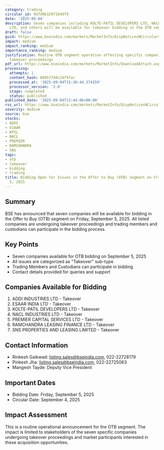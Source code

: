 ```yaml
---
category: trading
circular_id: 9d7d0b32971948f9
date: '2025-09-04'
description: Seven companies including KOLTE-PATIL DEVELOPERS LTD, NACL INDUSTRIES
  LTD, and others will be available for takeover bidding in the OTB segment.
draft: false
guid: https://www.bseindia.com/markets/MarketInfo/DispNoticesNCirculars.aspx?Noticeid={B8341CF2-7339-4703-8A5C-CACDF10D165F}&noticeno=20250904-52&dt=09/04/2025&icount=52&totcount=62&flag=0
impact: medium
impact_ranking: medium
importance_ranking: medium
justification: Routine OTB segment operation affecting specific companies undergoing
  takeover proceedings
pdf_url: https://www.bseindia.com/markets/MarketInfo/DownloadAttach.aspx?id=20250904-52&attachedId=
processing:
  attempts: 1
  content_hash: 86057749c28f9fac
  processed_at: '2025-09-04T15:30:44.374159'
  processor_version: '2.0'
  stage: completed
  status: published
published_date: '2025-09-04T13:44:06+00:00'
rss_url: https://www.bseindia.com/markets/MarketInfo/DispNoticesNCirculars.aspx?Noticeid={B8341CF2-7339-4703-8A5C-CACDF10D165F}&noticeno=20250904-52&dt=09/04/2025&icount=52&totcount=62&flag=0
severity: medium
source: bse
stocks:
- ADDI
- ESAAR
- KPIL
- NACL
- PREMIER
- RAMCHANDRA
- SNS
tags:
- otb
- takeover
- bidding
- trading
title: Bidding Open for Issues in the Offer to Buy (OTB) Segment on Friday September
  5, 2025
---
```


## Summary

BSE has announced that seven companies will be available for bidding in the Offer to Buy (OTB) segment on Friday, September 5, 2025. All listed companies are undergoing takeover proceedings and trading members and custodians can participate in the bidding process.

## Key Points

- Seven companies available for OTB bidding on September 5, 2025
- All issues are categorized as "Takeover" sub-type
- Trading Members and Custodians can participate in bidding
- Contact details provided for queries and support

## Companies Available for Bidding

1. ADDI INDUSTRIES LTD - Takeover
2. ESAAR INDIA LTD - Takeover
3. KOLTE-PATIL DEVELOPERS LTD - Takeover
4. NACL INDUSTRIES LTD - Takeover
5. PREMIER CAPITAL SERVICES LTD - Takeover
6. RAMCHANDRA LEASING FINANCE LTD - Takeover
7. SNS PROPERTIES AND LEASING LIMITED - Takeover

## Contact Information

- Rinkesh Gaikwad: listing.sales@bseindia.com, 022-22728179
- Pinkesh Jha: listing.sales@bseindia.com, 022-22725063
- Mangesh Tayde: Deputy Vice President

## Important Dates

- Bidding Date: Friday, September 5, 2025
- Circular Date: September 4, 2025

## Impact Assessment

This is a routine operational announcement for the OTB segment. The impact is limited to stakeholders of the seven specific companies undergoing takeover proceedings and market participants interested in these acquisition opportunities.